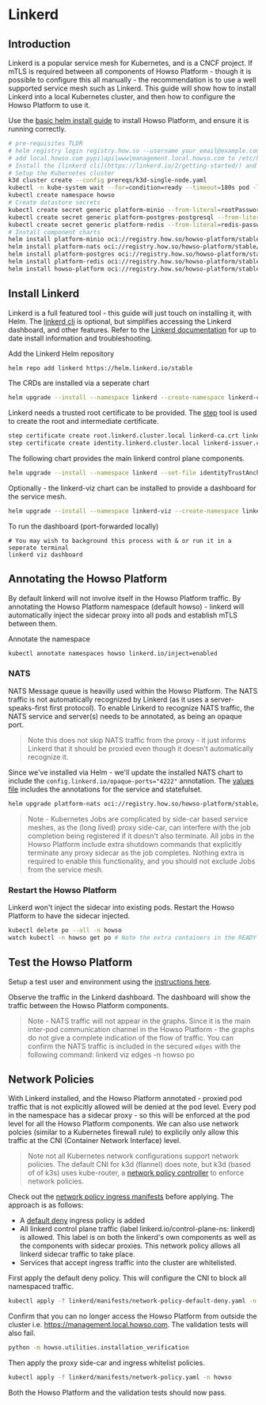 # Linkerd 

## Introduction
Linkerd is a popular service mesh for Kubernetes, and is a CNCF project.  If mTLS is required between all components of Howso Platform - though it is possible to configure this all manually - the recommendation is to use a well supported service mesh such as Linkerd.  This guide will show how to install Linkerd into a local Kubernetes cluster, and then how to configure the Howso Platform to use it. 

Use the [basic helm install guide](../helm-basic/README.md) to install Howso Platform, and ensure it is running correctly.

```sh
# pre-requisites TLDR
# helm registry login registry.how.so --username your_email@example.com --password your_license_id 
# add local.howso.com pypi|api|www|management.local.howso.com to /etc/hosts 
# Install the [linkerd cli](https://linkerd.io/2/getting-started/) and the certificate tool [step](https://smallstep.com/docs/step-cli/).
# Setup the Kubernetes cluster
k3d cluster create --config prereqs/k3d-single-node.yaml
kubectl -n kube-system wait --for=condition=ready --timeout=180s pod -l k8s-app=metrics-server
kubectl create namespace howso
# Create datastore secrets 
kubectl create secret generic platform-minio --from-literal=rootPassword="$(openssl rand -base64 20)" --from-literal=rootUser="$(openssl rand -base64 20)" --dry-run=client -o yaml | kubectl -n howso apply -f -
kubectl create secret generic platform-postgres-postgresql --from-literal=postgres-password="$(openssl rand -base64 20)" --dry-run=client -o yaml | kubectl -n howso apply -f -
kubectl create secret generic platform-redis --from-literal=redis-password="$(openssl rand -base64 20)" --dry-run=client -o yaml | kubectl -n howso apply -f -
# Install component charts 
helm install platform-minio oci://registry.how.so/howso-platform/stable/minio --namespace howso --values helm-basic/manifests/minio.yaml --wait
helm install platform-nats oci://registry.how.so/howso-platform/stable/nats --namespace howso --values helm-basic/manifests/nats.yaml --wait
helm install platform-postgres oci://registry.how.so/howso-platform/stable/postgresql --namespace howso --values helm-basic/manifests/postgres.yaml --wait
helm install platform-redis oci://registry.how.so/howso-platform/stable/redis --namespace howso --values helm-basic/manifests/redis.yaml --wait
helm install howso-platform oci://registry.how.so/howso-platform/stable/howso-platform --namespace howso --values helm-basic/manifests/howso-platform.yaml --wait --timeout 20m
```

## Install Linkerd
Linkerd is a full featured tool - this guide will just touch on installing it, with Helm.  The [linkerd cli](https://linkerd.io/2/getting-started/) is optional, but simplifies accessing the Linkerd dashboard, and other features.  Refer to the [Linkerd documentation](https://linkerd.io/2/overview/) for up to date install information and troubleshooting.

Add the Linkerd Helm repository
```sh
helm repo add linkerd https://helm.linkerd.io/stable
```

The CRDs are installed via a seperate chart
```sh
helm upgrade --install --namespace linkerd --create-namespace linkerd-crds linkerd/linkerd-crds --wait
```

Linkerd needs a trusted root certificate to be provided. The [step](https://smallstep.com/docs/step-cli/) tool is used to create the root and intermediate certificate.

```sh
step certificate create root.linkerd.cluster.local linkerd-ca.crt linkerd-ca.key --profile root-ca --no-password --insecure
step certificate create identity.linkerd.cluster.local linkerd-issuer.crt linkerd-issuer.key --profile intermediate-ca --not-after 8760h --no-password --insecure --ca linkerd-ca.crt --ca-key linkerd-ca.key
```

The following chart provides the main linkerd control plane components.
```sh
helm upgrade --install --namespace linkerd --set-file identityTrustAnchorsPEM=linkerd-ca.crt --set-file identity.issuer.tls.crtPEM=linkerd-issuer.crt --set-file identity.issuer.tls.keyPEM=linkerd-issuer.key linkerd-control-plane linkerd/linkerd-control-plane --wait
```

Optionally - the linkerd-viz chart can be installed to provide a dashboard for the service mesh. 
```sh
helm upgrade --install --namespace linkerd-viz --create-namespace linkerd-viz linkerd/linkerd-viz --wait
```

To run the dashboard (port-forwarded locally)
```
# You may wish to background this process with & or run it in a seperate terminal
linkerd viz dashboard
```


## Annotating the Howso Platform

By default linkerd will not involve itself in the Howso Platform traffic.  By annotating the Howso Platform namespace (default howso) - linkerd will automatically inject the sidecar proxy into all pods and establish mTLS between them. 

Annotate the namespace
```sh
kubectl annotate namespaces howso linkerd.io/inject=enabled
```

### NATS
NATS Message queue is heavilly used within the Howso Platform.  The NATS traffic is not automatically recognized by Linkerd (as it uses a server-speaks-first first protocol).  To enable Linkerd to recognize NATS traffic, the NATS service and server(s) needs to be annotated, as being an opaque port.

> Note this does not skip NATS traffic from the proxy - it just informs Linkerd that it should be proxied even though it doesn't automatically recognize it. 

Since we've installed via Helm - we'll update the installed NATS chart to include the `config.linkerd.io/opaque-ports="4222"` annotation.  The [values file](./manifests/nats.yaml) includes the annotations for the service and statefulset. 

```sh
helm upgrade platform-nats oci://registry.how.so/howso-platform/stable/nats --namespace howso --values linkerd/manifests/nats.yaml --wait
```

> Note - Kubernetes Jobs are complicated by side-car based service meshes, as the (long lived) proxy side-car, can interfere with the job completion being registered if it doesn't also terminate.  All jobs in the Howso Platform include extra shutdown commands that explicitly terminate any proxy sidecar as the job completes.  Nothing extra is required to enable this functionality, and you should not exclude Jobs from the service mesh. 


### Restart the Howso Platform

Linkerd won't inject the sidecar into existing pods.  Restart the Howso Platform to have the sidecar injected. 

```sh
kubectl delete po --all -n howso
watch kubectl -n howso get po # Note the extra containers in the READY column
```

## Test the Howso Platform

Setup a test user and environment using the [instructions here](../common/README.md#login-to-the-howso-platform).

Observe the traffic in the Linkerd dashboard.  The dashboard will show the traffic between the Howso Platform components.

> Note - NATS traffic will not appear in the graphs.  Since it is the main inter-pod communication channel in the Howso Platform - the graphs do not give a complete indication of the flow of traffic.  You can confirm the NATS traffic is included in the secured `edges` with the following command: 
linkerd viz edges -n howso po


## Network Policies

With Linkerd installed, and the Howso Platform annotated - proxied pod traffic that is not explicitly allowed will be denied at the pod level. Every pod in the namespace has a sidecar proxy - so this will be enforced at the pod level for all the Howso Platform components.  We can also use network polcies (similar to a Kubernetes firewall rule) to explicily only allow this traffic at the CNI (Container Network Interface) level.

> Note not all Kubernetes network configurations support network policies.  The default CNI for k3d (flannel) does note, but k3d (based of of k3s) uses kube-router, a [network policy controller](https://docs.k3s.io/networking#network-policy-controller) to enforce network policies.

Check out the [network policy ingress manifests](./manifests/network-policy.yaml) before applying. The approach is as follows: 
- A [default deny](./manifests/network-policy-default-deny.yaml) ingress policy is added
- All linkerd control plane traffic (label linkerd.io/control-plane-ns: linkerd) is allowed.  This label is on both the linkerd's own components as well as the components with sidecar proxies. This network policy allows all linkerd sidecar traffic to take place. 
- Services that accept ingress traffic into the cluster are whitelisted.

First apply the default deny policy.  This will configure the CNI to block all namespaced traffic.
```sh
kubectl apply -f linkerd/manifests/network-policy-default-deny.yaml -n howso
```

Confirm that you can no longer access the Howso Platform from outside the cluster i.e. https://management.local.howso.com.  The validation tests will also fail. 

```sh
python -m howso.utilities.installation_verification
```

Then apply the proxy side-car and ingress whitelist policies.

```sh
kubectl apply -f linkerd/manifests/network-policy.yaml -n howso
```

Both the Howso Platform and the validation tests should now pass.